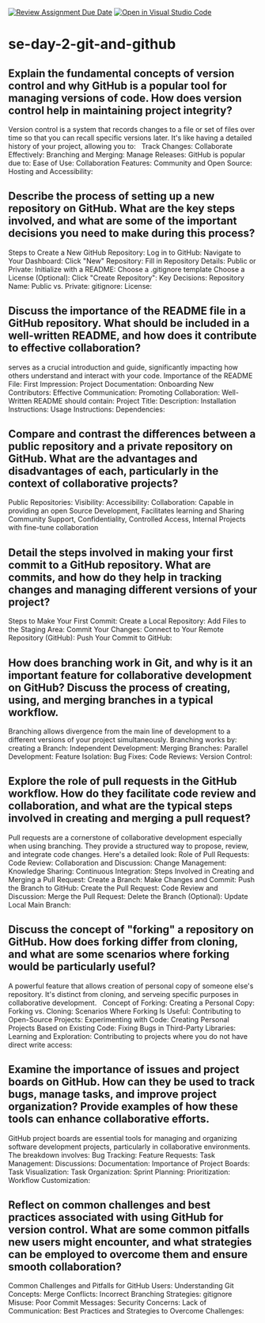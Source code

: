 [![Review Assignment Due Date](https://classroom.github.com/assets/deadline-readme-button-22041afd0340ce965d47ae6ef1cefeee28c7c493a6346c4f15d667ab976d596c.svg)](https://classroom.github.com/a/8wgCKhpZ)
[![Open in Visual Studio Code](https://classroom.github.com/assets/open-in-vscode-2e0aaae1b6195c2367325f4f02e2d04e9abb55f0b24a779b69b11b9e10269abc.svg)](https://classroom.github.com/online_ide?assignment_repo_id=18515754&assignment_repo_type=AssignmentRepo)
# se-day-2-git-and-github
## Explain the fundamental concepts of version control and why GitHub is a popular tool for managing versions of code. How does version control help in maintaining project integrity?
Version control is a system that records changes to a file or set of files over time so that you can recall specific versions later. It's like having a detailed history of your project, allowing you to:   
Track Changes:
Collaborate Effectively:
Branching and Merging:
Manage Releases:
GitHub is popular due to:
Ease of Use:
Collaboration Features:
Community and Open Source:
Hosting and Accessibility:

## Describe the process of setting up a new repository on GitHub. What are the key steps involved, and what are some of the important decisions you need to make during this process?
Steps to Create a New GitHub Repository:
Log in to GitHub:
Navigate to Your Dashboard:
Click "New" Repository:
Fill in Repository Details:
Public or Private:
Initialize with a README:
Choose a .gitignore template 
Choose a License (Optional):
Click "Create Repository":
Key Decisions:
Repository Name:
Public vs. Private:
gitignore:
License:

## Discuss the importance of the README file in a GitHub repository. What should be included in a well-written README, and how does it contribute to effective collaboration?
serves as a crucial introduction and guide, significantly impacting how others understand and interact with your code.
Importance of the README File:
First Impression:
Project Documentation:
Onboarding New Contributors:
Effective Communication:
Promoting Collaboration:
Well-Written README should contain:
Project Title:
Description:
Installation Instructions:
Usage Instructions:
Dependencies:

## Compare and contrast the differences between a public repository and a private repository on GitHub. What are the advantages and disadvantages of each, particularly in the context of collaborative projects?
Public Repositories:
Visibility:
Accessibility:
Collaboration:
Capable in providing an open Source Development, Facilitates learning and Sharing Community Support, Confidentiality, Controlled Access, Internal Projects with fine-tune collaboration

## Detail the steps involved in making your first commit to a GitHub repository. What are commits, and how do they help in tracking changes and managing different versions of your project?
Steps to Make Your First Commit:
Create a Local Repository:
Add Files to the Staging Area:
Commit Your Changes:
Connect to Your Remote Repository (GitHub):
Push Your Commit to GitHub:

## How does branching work in Git, and why is it an important feature for collaborative development on GitHub? Discuss the process of creating, using, and merging branches in a typical workflow.
Branching allows divergence from the main line of development to a different versions of your project simultaneously. 
Branching works by: 
creating a Branch:
Independent Development:
Merging Branches:
Parallel Development:
Feature Isolation:
Bug Fixes:
Code Reviews:
Version Control:

## Explore the role of pull requests in the GitHub workflow. How do they facilitate code review and collaboration, and what are the typical steps involved in creating and merging a pull request?
Pull requests are a cornerstone of collaborative development especially when using branching. They provide a structured way to propose, review, and integrate code changes. Here's a detailed look:
Role of Pull Requests:
Code Review:
Collaboration and Discussion:
Change Management:
Knowledge Sharing:
Continuous Integration:
Steps Involved in Creating and Merging a Pull Request:
Create a Branch:
Make Changes and Commit:
Push the Branch to GitHub:
Create the Pull Request:
Code Review and Discussion:
Merge the Pull Request:
Delete the Branch (Optional):
Update Local Main Branch:

## Discuss the concept of "forking" a repository on GitHub. How does forking differ from cloning, and what are some scenarios where forking would be particularly useful?
A powerful feature that allows creation of personal copy of someone else's repository. It's distinct from cloning, and serveing specific purposes in collaborative development.   
Concept of Forking:
Creating a Personal Copy:
Forking vs. Cloning:
Scenarios Where Forking Is Useful:
Contributing to Open-Source Projects:
Experimenting with Code:
Creating Personal Projects Based on Existing Code:
Fixing Bugs in Third-Party Libraries:
Learning and Exploration:
Contributing to projects where you do not have direct write access:

## Examine the importance of issues and project boards on GitHub. How can they be used to track bugs, manage tasks, and improve project organization? Provide examples of how these tools can enhance collaborative efforts.
GitHub project boards are essential tools for managing and organizing software development projects, particularly in collaborative environments.
The breakdown involves:
Bug Tracking:
Feature Requests:
Task Management:
Discussions:
Documentation:
Importance of Project Boards:
Task Visualization:
Task Organization:
Sprint Planning:
Prioritization:
Workflow Customization:

## Reflect on common challenges and best practices associated with using GitHub for version control. What are some common pitfalls new users might encounter, and what strategies can be employed to overcome them and ensure smooth collaboration?
Common Challenges and Pitfalls for GitHub Users:
Understanding Git Concepts:
Merge Conflicts:
Incorrect Branching Strategies:
gitignore Misuse:
Poor Commit Messages:
Security Concerns:
Lack of Communication:
Best Practices and Strategies to Overcome Challenges:

